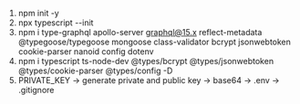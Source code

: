 1. npm init -y
2. npx typescript --init
3. npm i type-graphql apollo-server graphql@15.x reflect-metadata @typegoose/typegoose mongoose class-validator bcrypt jsonwebtoken cookie-parser nanoid config dotenv
4. npm i typescript ts-node-dev @types/bcrypt @types/jsonwebtoken @types/cookie-parser @types/config -D
5. PRIVATE_KEY -> generate private and public key -> base64 -> .env -> .gitignore
